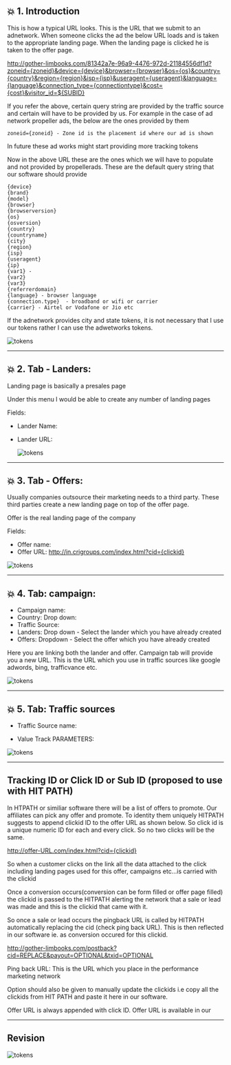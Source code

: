 ## :boom: 1. Introduction

This is how a typical URL looks. This is the URL that we submit to an adnetwork. When someone clicks the ad the below URL loads and is taken to the appropriate landing page. When the landing page is clicked he is taken to the offer page.

http://gother-limbooks.com/81342a7e-96a9-4476-972d-21184556df1d?zoneid={zoneid}&device={device}&browser={browser}&os={os}&country={country}&region={region}&isp={isp}&useragent={useragent}&language={language}&connection_type={connectiontype}&cost={cost}&visitor_id=${SUBID}

If you refer the above, certain query string are provided by the traffic source and certain will have to be provided by us. For example in the case of ad network propeller ads, the below are the ones provided by them

```
zoneid={zoneid} - Zone id is the placement id where our ad is shown
```

In future these ad works might start providing more tracking tokens

Now in the above URL these are the ones which we will have to populate and not provided by propellerads. These are the default query string that our software should provide

```
{device}
{brand}
{model}
{browser}
{browserversion}
{os}
{osversion}
{country}
{countryname}
{city}
{region}
{isp}
{useragent}
{ip}
{var1} -
{var2}
{var3}
{referrerdomain} 
{language} - browser language
{connection.type}  - broadband or wifi or carrier
{carrier} - Airtel or Vodafone or Jio etc
```

If the adnetwork provides city and state tokens, it is not necessary that I use our tokens rather I can use the adwetworks tokens.

  ![tokens](images/architecture.jpg)
  
---

## :boom: 2. Tab - Landers: 

Landing page is basically a presales page

Under this menu I would be able to create any number of landing pages

Fields:

* Lander Name: 
* Lander URL: 
  
  ![tokens](images/landers1.jpg)
  
---

## :boom: 3. Tab - Offers: 

Usually companies outsource their marketing needs to a third party. These third parties create a new landing page on top of the offer page.

 Offer is the real landing page of the company


Fields:

* Offer name: 
* Offer URL: http://in.crigroups.com/index.html?cid={clickid}

![tokens](images/offers.jpg)


---

## :boom: 4. Tab: campaign: 

 * Campaign name: 
 * Country: Drop down:
 * Traffic Source: 
 * Landers: Drop down - Select the lander which you have already created
 * Offers: Dropdown - Select the offer which you have already created

Here you are linking both the lander and offer. Campaign tab will provide you a new URL. This is the URL which you use in traffic sources like google adwords, bing, trafficvance etc.
  
![tokens](images/campaign.jpg)

---

## :boom: 5. Tab: Traffic sources

* Traffic Source name: 

* Value Track PARAMETERS:

![tokens](images/token1.jpg)

---

## Tracking ID or Click ID or Sub ID (proposed to use with HIT PATH)

In HTPATH or similiar software there will be a list of offers to promote. Our affiliates can pick any offer and promote. To identity them uniquely HITPATH suggests to append clickid ID to the offer URL as shown below. So click id is a unique numeric ID for each and every click. So no two clicks will be the same.

http://offer-URL.com/index.html?cid={clickid}

So when a customer clicks on the link all the data attached to the click including landing pages used for this offer, campaigns etc...is carried with the clickid

Once a conversion occurs(conversion can be form filled or offer page filled) the clickid is passed to the HITPATH alerting the network that a sale or lead was made and this is the clickid that came with it. 

So once a sale or lead occurs the pingback URL is called by HITPATH automatically replacing the cid (check ping back URL). This is then reflected in our software ie. as conversion occured for this clickid.

http://gother-limbooks.com/postback?cid=REPLACE&payout=OPTIONAL&txid=OPTIONAL

Ping back URL: This is the URL which you place in the performance marketing network

Option should also be given to manually update the clickids i.e copy all the clickids from HIT PATH and paste it here in our software. 

Offer URL is always appended with click ID. Offer URL is available in our

---

## Revision


![tokens](images/tokens.jpg)






